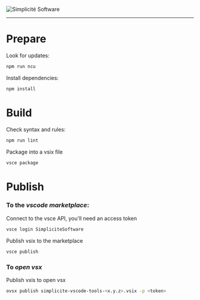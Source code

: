 ![Simplicit&eacute; Software](https://www.simplicite.io/resources/logos/logo250-grey.png)
* * *

Prepare
=======

Look for updates:

```bash
npm run ncu
```

Install dependencies:

```bash
npm install
```

Build
=====

Check syntax and rules:

```bash
npm run lint
```

Package into a vsix file
```bash
vsce package
```

Publish
=====
### To the *vscode marketplace*:
Connect to the vsce API, you'll need an access token
```bash
vsce login SimpliciteSoftware
```

Publish vsix to the marketplace
```bash
vsce publish
```
### To *open vsx*

Publish vxis to open vsx
```bash
ovsx publish simplicite-vscode-tools-<x.y.z>.vsix -p <token>
```


